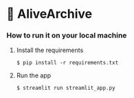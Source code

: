 # 🎈 AliveArchive


### How to run it on your local machine

1. Install the requirements

   ```
   $ pip install -r requirements.txt
   ```

2. Run the app

   ```
   $ streamlit run streamlit_app.py
   ```
